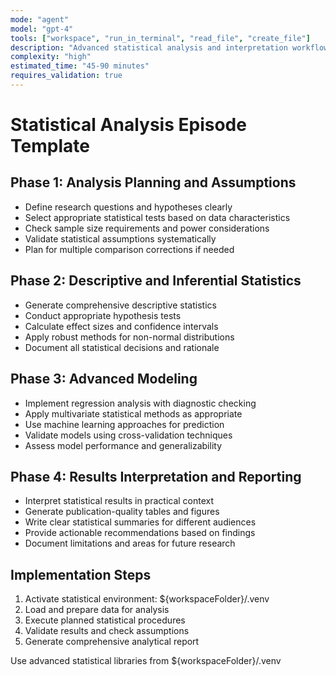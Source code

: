 ```yaml
---
mode: "agent"
model: "gpt-4"
tools: ["workspace", "run_in_terminal", "read_file", "create_file"]
description: "Advanced statistical analysis and interpretation workflow"
complexity: "high"
estimated_time: "45-90 minutes"
requires_validation: true
---
```


# Statistical Analysis Episode Template

## Phase 1: Analysis Planning and Assumptions
- Define research questions and hypotheses clearly
- Select appropriate statistical tests based on data characteristics
- Check sample size requirements and power considerations
- Validate statistical assumptions systematically
- Plan for multiple comparison corrections if needed

## Phase 2: Descriptive and Inferential Statistics
- Generate comprehensive descriptive statistics
- Conduct appropriate hypothesis tests
- Calculate effect sizes and confidence intervals
- Apply robust methods for non-normal distributions
- Document all statistical decisions and rationale

## Phase 3: Advanced Modeling
- Implement regression analysis with diagnostic checking
- Apply multivariate statistical methods as appropriate
- Use machine learning approaches for prediction
- Validate models using cross-validation techniques
- Assess model performance and generalizability

## Phase 4: Results Interpretation and Reporting
- Interpret statistical results in practical context
- Generate publication-quality tables and figures
- Write clear statistical summaries for different audiences
- Provide actionable recommendations based on findings
- Document limitations and areas for future research

## Implementation Steps
1. Activate statistical environment: ${workspaceFolder}/.venv
2. Load and prepare data for analysis
3. Execute planned statistical procedures
4. Validate results and check assumptions
5. Generate comprehensive analytical report

Use advanced statistical libraries from ${workspaceFolder}/.venv
